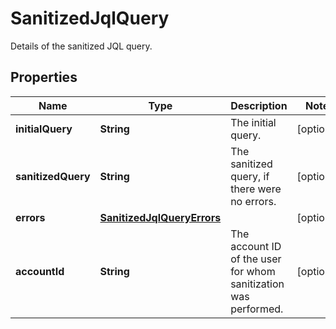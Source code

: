 

# SanitizedJqlQuery

Details of the sanitized JQL query.

## Properties

| Name | Type | Description | Notes |
|------------ | ------------- | ------------- | -------------|
|**initialQuery** | **String** | The initial query. |  [optional] |
|**sanitizedQuery** | **String** | The sanitized query, if there were no errors. |  [optional] |
|**errors** | [**SanitizedJqlQueryErrors**](SanitizedJqlQueryErrors.md) |  |  [optional] |
|**accountId** | **String** | The account ID of the user for whom sanitization was performed. |  [optional] |



